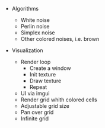 * Algorithms
  - White noise
  - Perlin noise
  - Simplex noise
  - Other colored noises, i.e. brown

* Visualization
  * Render loop
    * Create a window
    - Init texture
    - Draw texture
    - Repeat
  - UI via imgui
  - Render grid whith colored cells
  - Adjustable grid size
  - Pan over grid
  - Infinite grid


